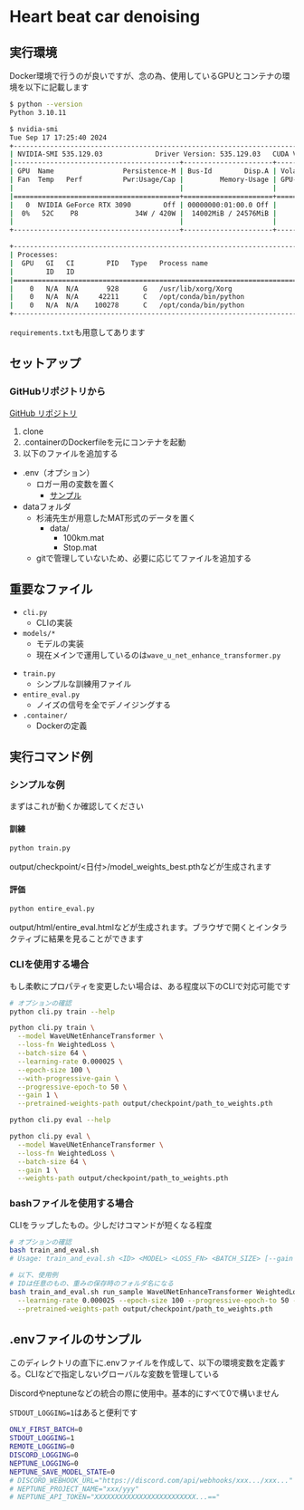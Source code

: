 # Heart beat car denoising

## 実行環境

Docker環境で行うのが良いですが、念の為、使用しているGPUとコンテナの環境を以下に記載します

```bash
$ python --version
Python 3.10.11

$ nvidia-smi
Tue Sep 17 17:25:40 2024
+---------------------------------------------------------------------------------------+
| NVIDIA-SMI 535.129.03             Driver Version: 535.129.03   CUDA Version: 12.2     |
|-----------------------------------------+----------------------+----------------------+
| GPU  Name                 Persistence-M | Bus-Id        Disp.A | Volatile Uncorr. ECC |
| Fan  Temp   Perf          Pwr:Usage/Cap |         Memory-Usage | GPU-Util  Compute M. |
|                                         |                      |               MIG M. |
|=========================================+======================+======================|
|   0  NVIDIA GeForce RTX 3090        Off | 00000000:01:00.0 Off |                  N/A |
|  0%   52C    P8              34W / 420W |  14002MiB / 24576MiB |      0%      Default |
|                                         |                      |                  N/A |
+-----------------------------------------+----------------------+----------------------+

+---------------------------------------------------------------------------------------+
| Processes:                                                                            |
|  GPU   GI   CI        PID   Type   Process name                            GPU Memory |
|        ID   ID                                                             Usage      |
|=======================================================================================|
|    0   N/A  N/A       928      G   /usr/lib/xorg/Xorg                            4MiB |
|    0   N/A  N/A     42211      C   /opt/conda/bin/python                     13370MiB |
|    0   N/A  N/A    100278      C   /opt/conda/bin/python                       612MiB |
+---------------------------------------------------------------------------------------+

```

`requirements.txt`も用意してあります

## セットアップ

### GitHubリポジトリから

[GitHub リポジトリ](https://github.com/tyPhoon-collab/heart_beat_car_denoising)

1. clone
2. .containerのDockerfileを元にコンテナを起動
3. 以下のファイルを追加する

- .env（オプション）
  - ロガー用の変数を置く
    - [サンプル](#envファイルのサンプル)
- dataフォルダ
  - 杉浦先生が用意したMAT形式のデータを置く
    - data/
      - 100km.mat
      - Stop.mat
  - gitで管理していないため、必要に応じてファイルを追加する

## 重要なファイル

- `cli.py`
  - CLIの実装
- `models/*`
  - モデルの実装
  - 現在メインで運用しているのは`wave_u_net_enhance_transformer.py`
<!-- - `eval.py`
  - 杉浦先生から指示があった評価ケース(30種類)を実行する -->
- `train.py`
  - シンプルな訓練用ファイル
- `entire_eval.py`
  - ノイズの信号を全でデノイジングする
- `.container/`
  - Dockerの定義

## 実行コマンド例

### シンプルな例

まずはこれが動くか確認してください

#### 訓練

```bash
python train.py
```

output/checkpoint/<日付>/model_weights_best.pthなどが生成されます

#### 評価

```bash
python entire_eval.py
```

output/html/entire_eval.htmlなどが生成されます。ブラウザで開くとインタラクティブに結果を見ることができます

### CLIを使用する場合

もし柔軟にプロパティを変更したい場合は、ある程度以下のCLIで対応可能です

```bash
# オプションの確認
python cli.py train --help

python cli.py train \
  --model WaveUNetEnhanceTransformer \
  --loss-fn WeightedLoss \
  --batch-size 64 \
  --learning-rate 0.000025 \
  --epoch-size 100 \
  --with-progressive-gain \
  --progressive-epoch-to 50 \
  --gain 1 \
  --pretrained-weights-path output/checkpoint/path_to_weights.pth
```

```bash
python cli.py eval --help

python cli.py eval \
  --model WaveUNetEnhanceTransformer \
  --loss-fn WeightedLoss \
  --batch-size 64 \
  --gain 1 \
  --weights-path output/checkpoint/path_to_weights.pth
```

### bashファイルを使用する場合

CLIをラップしたもの。少しだけコマンドが短くなる程度

```bash
# オプションの確認
bash train_and_eval.sh
# Usage: train_and_eval.sh <ID> <MODEL> <LOSS_FN> <BATCH_SIZE> [--gain VALUE] [--stride-samples VALUE] [--split-samples VALUE] [<ANOTHER_TRAINING_OPTIONS>]

# 以下、使用例
# IDは任意のもの、重みの保存時のフォルダ名になる
bash train_and_eval.sh run_sample WaveUNetEnhanceTransformer WeightedLoss 64 --gain 1 \
  --learning-rate 0.000025 --epoch-size 100 --progressive-epoch-to 50 --with-progressive-gain \
  --pretrained-weights-path output/checkpoint/path_to_weights.pth
```

## .envファイルのサンプル

このディレクトリの直下に.envファイルを作成して、以下の環境変数を定義する。CLIなどで指定しないグローバルな変数を管理している

Discordやneptuneなどの統合の際に使用中。基本的にすべて0で構いません

`STDOUT_LOGGING=1`はあると便利です

```bash
ONLY_FIRST_BATCH=0
STDOUT_LOGGING=1
REMOTE_LOGGING=0
DISCORD_LOGGING=0
NEPTUNE_LOGGING=0
NEPTUNE_SAVE_MODEL_STATE=0
# DISCORD_WEBHOOK_URL="https://discord.com/api/webhooks/xxx.../xxx..."
# NEPTUNE_PROJECT_NAME="xxx/yyy"
# NEPTUNE_API_TOKEN="XXXXXXXXXXXXXXXXXXXXXXXXX...=="
```
